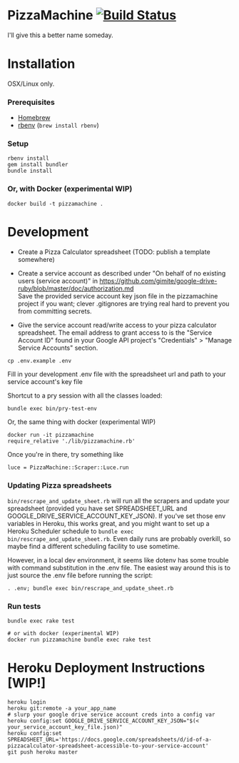 PizzaMachine [![Build Status](https://travis-ci.org/Ebraegel/pizzamachine.svg?branch=master)](https://travis-ci.org/Ebraegel/pizzamachine)
====
I'll give this a better name someday.

Installation
====
OSX/Linux only.
### Prerequisites
* [Homebrew](https://brew.sh/)
* [rbenv](https://github.com/rbenv/rbenv) (`brew install rbenv`)

### Setup
```
rbenv install
gem install bundler
bundle install
```
### Or, with Docker (experimental WIP)
```
docker build -t pizzamachine .
```

Development
====
* Create a Pizza Calculator spreadsheet (TODO: publish a template somewhere)
* Create a service account as described under "On behalf of no existing users (service account)" in https://github.com/gimite/google-drive-ruby/blob/master/doc/authorization.md  
Save the provided service account key json file in the pizzamachine project if you want; clever .gitignores are trying real hard to prevent you from committing secrets.

* Give the service account read/write access to your pizza calculator spreadsheet.  The email address to grant access to is the "Service Account ID" found in your Google API project's "Credentials" > "Manage Service Accounts" section.

```
cp .env.example .env
```

Fill in your development .env file with the spreadsheet url and path to your service account's key file

Shortcut to a pry session with all the classes loaded:

```
bundle exec bin/pry-test-env
```

Or, the same thing with docker (experimental WIP)

```
docker run -it pizzamachine
require_relative './lib/pizzamachine.rb'
```

Once you're in there, try something like

```
luce = PizzaMachine::Scraper::Luce.run
```

### Updating Pizza spreadsheets

`bin/rescrape_and_update_sheet.rb` will run all the scrapers and update your spreadsheet (provided you have set SPREADSHEET_URL and GOOGLE_DRIVE_SERVICE_ACCOUNT_KEY_JSON).  If you've set those env variables in Heroku, this works great, and you might want to set up a Heroku Scheduler schedule to `bundle exec bin/rescrape_and_update_sheet.rb`.  Even daily runs are probably overkill, so maybe find a different scheduling facility to use sometime.

However, in a local dev environment, it seems like dotenv has some trouble with command substitution in the .env file.  The easiest way around this is to just source the .env file before running the script:

```
. .env; bundle exec bin/rescrape_and_update_sheet.rb
```

### Run tests
```
bundle exec rake test

# or with docker (experimental WIP)
docker run pizzamachine bundle exec rake test
```

Heroku Deployment Instructions [WIP!]
====

```
heroku login
heroku git:remote -a your_app_name
# slurp your google drive service account creds into a config var
heroku config:set GOOGLE_DRIVE_SERVICE_ACCOUNT_KEY_JSON="$(< your_service_account_key_file.json)"
heroku config:set SPREADSHEET_URL='https://docs.google.com/spreadsheets/d/id-of-a-pizzacalculator-spreadsheet-accessible-to-your-service-account'
git push heroku master
```